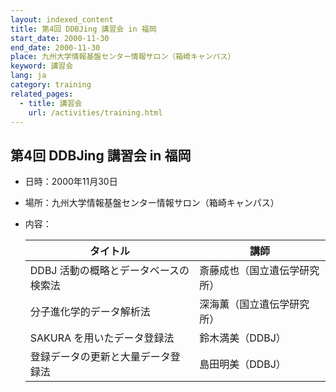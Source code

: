 ```yaml
---
layout: indexed_content
title: 第4回 DDBJing 講習会 in 福岡
start_date: 2000-11-30
end_date: 2000-11-30
place: 九州大学情報基盤センター情報サロン（箱崎キャンパス）
keyword: 講習会
lang: ja
category: training
related_pages:
  - title: 講習会
    url: /activities/training.html
---
```


## 第4回 DDBJing 講習会 in 福岡 <a name="4"></a>

-   日時：2000年11月30日
-   場所：九州大学情報基盤センター情報サロン（箱崎キャンパス）
-   内容：

    | タイトル | 講師 |
    |----|----|
    | DDBJ 活動の概略とデータベースの検索法 | 斎藤成也（国立遺伝学研究所） |
    | 分子進化学的データ解析法 | 深海薫（国立遺伝学研究所） |
    | SAKURA を用いたデータ登録法 | 鈴木満美（DDBJ） |
    | 登録データの更新と大量データ登録法 | 島田明美（DDBJ） |
